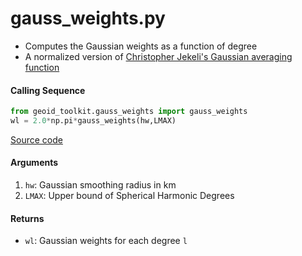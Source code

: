 gauss_weights.py
================

- Computes the Gaussian weights as a function of degree
- A normalized version of [Christopher Jekeli's Gaussian averaging function](http://www.geology.osu.edu/~jekeli.1/OSUReports/reports/report_327.pdf)

#### Calling Sequence
```python
from geoid_toolkit.gauss_weights import gauss_weights
wl = 2.0*np.pi*gauss_weights(hw,LMAX)
```
[Source code](https://github.com/tsutterley/geoid-toolkit/blob/main/geoid_toolkit/gauss_weights.py)

#### Arguments
1. `hw`: Gaussian smoothing radius in km
2. `LMAX`: Upper bound of Spherical Harmonic Degrees

#### Returns
- `wl`: Gaussian weights for each degree `l`
